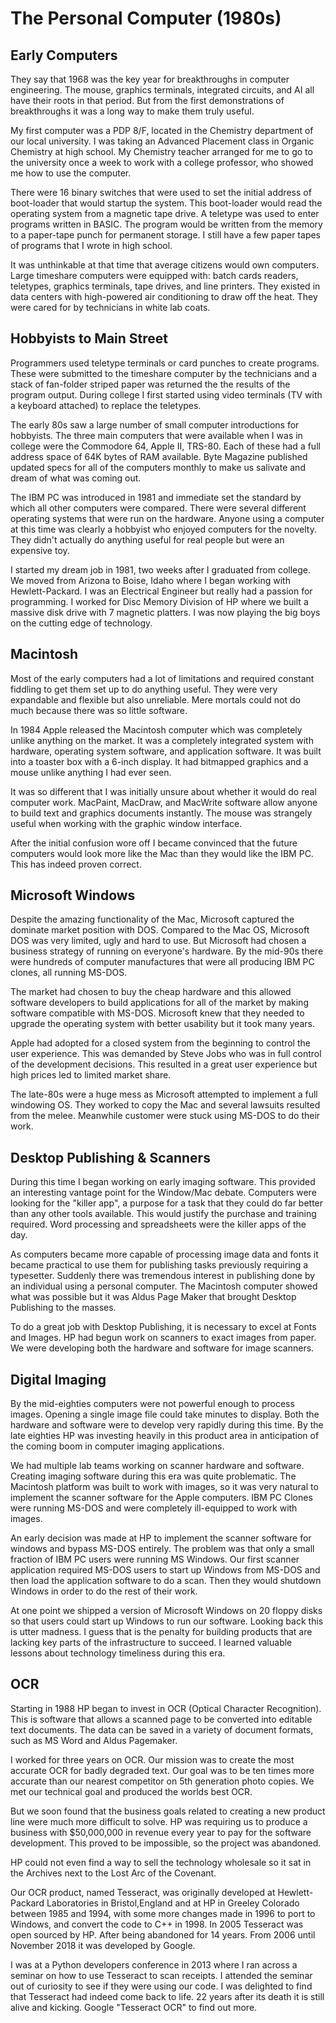 # The Personal Computer (1980s)

## Early Computers

They say that 1968 was the key year for breakthroughs in computer engineering. 
The mouse, graphics terminals, integrated circuits, and AI all have their roots
in that period.  But from the first demonstrations of breakthroughs it was a
long way to make them truly useful.

My first computer was a PDP 8/F, located in the Chemistry department of our
local university.    I was taking an Advanced Placement class in Organic
Chemistry at high school.  My Chemistry teacher arranged for me to go to the
university once a week to work with a college professor, who showed me how to
use the computer.

There were 16 binary switches that were used to set the initial address of
boot-loader that would startup the system. This boot-loader would read the
operating system from a magnetic tape drive.  A teletype was used to enter
programs written in BASIC.  The program would be written from the memory to a
paper-tape punch for permanent storage.  I still have a few paper tapes of
programs that I wrote in high school.

It was unthinkable at that time that average citizens would own computers. 
Large timeshare computers were equipped with:  batch cards readers, teletypes,
graphics terminals, tape drives, and line printers.  They existed in data
centers with high-powered air conditioning to draw off the heat.  They were
cared for by technicians in white lab coats.

## Hobbyists to Main Street

Programmers used teletype terminals or card punches to create programs.  These
were submitted to the timeshare computer by the technicians and a stack of
fan-folder striped paper was returned the the results of the program output. 
During college I first started using video terminals (TV with a keyboard
attached) to replace the teletypes.

The early 80s saw a large number of small computer introductions for hobbyists. 
The three main computers that were available when I was in college were the
Commodore 64, Apple II, TRS-80.  Each of these had a full address space of 64K
bytes of RAM available. Byte Magazine published updated specs for all of the
computers monthly to make us salivate and dream of what was coming out.

The IBM PC was introduced in 1981 and immediate set the standard by which all
other computers were compared.  There were several  different operating systems
that were run on the hardware.  Anyone using a computer at this time was clearly
a hobbyist who enjoyed computers for the novelty.  They didn't actually do
anything useful for real people but were an expensive toy.

I started my dream job in 1981, two weeks after I graduated from college.  We
moved from Arizona to Boise, Idaho where I began  working with Hewlett-Packard. 
I was an Electrical Engineer but really had a passion for programming.  I worked
for Disc Memory Division of HP where we built a massive disk drive with 7
magnetic platters.  I was now playing the big boys on the cutting edge  of
technology.


## Macintosh


Most of the early computers had a lot of limitations and required constant
fiddling to get them set up to do anything useful.  They were very expandable
and flexible but also unreliable.  Mere mortals could not do much because there
was so little software.

In 1984 Apple released the Macintosh computer which was completely unlike
anything on the market.  It was a completely integrated system with hardware,
operating system software, and application software.  It was built into a 
toaster box with a 6-inch display.  It had bitmapped graphics and a mouse unlike
anything I had ever seen.

It was so different that I was initially unsure about whether it would do real
computer work.  MacPaint, MacDraw,  and MacWrite software allow anyone to build
text and graphics documents instantly.  The mouse was strangely useful when
working with the graphic window interface.

After the initial confusion wore off I became convinced that the future
computers would look more like the Mac than they would like the IBM PC.  This
has indeed proven correct.


## Microsoft Windows


Despite the amazing functionality of the Mac, Microsoft captured the dominate
market position with DOS. Compared to the Mac OS, Microsoft DOS was very
limited, ugly and hard to use. But Microsoft had chosen  a business strategy of
running on everyone's hardware.  By the mid-90s there were hundreds of computer 
manufactures that were all producing IBM PC clones, all running MS-DOS.

The market had chosen to buy the cheap hardware and this allowed software
developers to build applications for all of the market by making software
compatible with MS-DOS.  Microsoft knew that they needed to  upgrade the
operating system with better usability but it took many years.

Apple had adopted for a closed system from the beginning to control the user
experience.  This was demanded by Steve Jobs who was in full control of the
development decisions.  This resulted in a great user experience but high prices
led to limited market share.

The late-80s were a huge mess as Microsoft attempted to implement a full
windowing OS. They worked to copy the Mac and several lawsuits resulted from the
melee.  Meanwhile customer were stuck using MS-DOS to do their work.


## Desktop Publishing & Scanners


During this time I began working on early imaging software.  This provided an
interesting vantage point for the Window/Mac debate.  Computers were looking for
the "killer app", a purpose for a task that  they could do far better than any
other tools available.  This would justify the purchase and training required. 
Word processing and spreadsheets were the killer apps of the day.

As computers became more capable of processing image data and fonts it became
practical to use them for publishing tasks  previously requiring a typesetter. 
Suddenly there was tremendous interest in publishing done by an individual using
a personal computer.  The Macintosh computer showed what was possible but it was
Aldus Page Maker that brought Desktop Publishing to the masses.

To do a great job with Desktop Publishing, it is necessary to excel at Fonts and
Images.  HP had begun  work on scanners to exact images from paper.  We were
developing both the hardware and software  for image scanners.  


## Digital Imaging


By the mid-eighties computers were not powerful enough to process images. 
Opening a single image  file could take minutes to display. Both the hardware
and software were to develop very rapidly during this time.  By the late
eighties HP was investing heavily in this product area in anticipation of the
coming boom in computer imaging applications.

We had multiple lab teams working on scanner hardware and software. Creating
imaging software during this era was quite problematic. The Macintosh platform
was built to work with images, so it was very natural to implement the  scanner
software for the Apple computers.  IBM PC Clones were running MS-DOS and were
completely ill-equipped to work with images.

An early decision was made at HP to implement the scanner software for windows
and bypass MS-DOS  entirely.  The problem was that only a small fraction of IBM
PC users were running MS Windows.  Our first scanner application required MS-DOS
users to start up Windows from MS-DOS and then load the  application software to
do a scan. Then they would shutdown Windows in order to do the rest of their 
work.

At one point we shipped a version of Microsoft Windows on 20 floppy disks so
that users could start up Windows to run our software.  Looking back this is
utter madness.  I guess that is the penalty for building products that are
lacking key parts of the infrastructure to succeed. I learned valuable  lessons
about technology timeliness during this era.


## OCR


Starting in 1988 HP began to invest in OCR (Optical Character Recognition). This
is software that allows a scanned page to be converted into editable text
documents.  The data can be saved in a variety of document formats, such as MS
Word and Aldus Pagemaker.

I worked for three years on OCR.  Our mission was to create the most accurate
OCR for badly  degraded text.  Our goal was to be ten times more accurate than
our nearest competitor on 5th generation photo copies.  We met our technical
goal and produced the worlds best OCR.

But we soon found that the business goals related to creating a new product line
were much more  difficult to solve.  HP was requiring us to produce a business
with $50,000,000 in revenue every  year to pay for the software development. 
This proved to be impossible, so the project was abandoned.

HP could not even find a way to sell the technology wholesale so it sat in the
Archives next to the Lost Arc of the Covenant.

Our OCR product, named Tesseract, was originally developed at Hewlett-Packard
Laboratories in   Bristol,England and at HP in Greeley Colorado between 1985 and
1994, with some more changes  made in 1996 to port to Windows, and convert the
code to C++ in 1998. In 2005 Tesseract was open sourced by HP.  After being
abandoned for 14 years.  From 2006 until November 2018 it was developed by
Google.

I was at a Python developers conference in 2013 where I ran across a seminar on
how to use Tesseract to scan receipts.  I attended the seminar out of curiosity
to see if they were using our code.  I was delighted to find that Tesseract had
indeed come back to life.   22 years after its death it is still alive and
kicking.  Google "Tesseract OCR"  to find out more.
